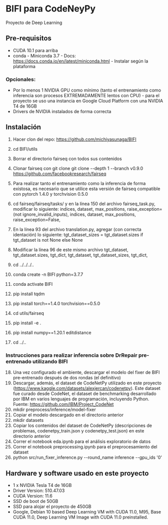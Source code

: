 # BIFI para CodeNeyPy
Proyecto de Deep Learning

## Pre-requisitos
- CUDA 10.1 para arriba
- conda - Miniconda 3.7 - Docs: https://docs.conda.io/en/latest/miniconda.html - Instalar según la plataforma
### Opcionales:
- Por lo menos 1 NVIDIA GPU como mínimo (tanto el entrenamiento como inferencia son procesos EXTREMADAMENTE lentos con CPU) - para el proyecto se uso una instancia en Google Cloud Platform con una NVIDIA T4 de 16GB
- Drivers de NVIDIA instalados de forma correcta

## Instalación
1. Hacer clon del repo: https://github.com/michiyasunaga/BIFI
2. cd BIFI/utils
3. Borrar el directorio fairseq con todos sus contenidos
4. Clonar fairseq con git clone git clone --depth 1 --branch v0.9.0 https://github.com/facebookresearch/fairseq
5. Para realizar tanto el entrenamiento como la inferencia de forma existosa, es necesario que se utilice esta versión de fairseq compatible con pytorch 1.4.0 y torchvision 0.5.0
6. cd fairseq/fairseq/tasks/ y en la línea 150 del archivo fairseq_task.py, modificar lo siguiente:
                indices, dataset, max_positions, raise_exception=(not ignore_invalid_inputs),
                indices, dataset, max_positions, raise_exception=False,
7. En la línea 93 del archivo translation.py, agregar (con correcta identación) lo siguiente:
tgt_dataset_sizes = tgt_dataset.sizes if tgt_dataset is not None else None
8. Modificar la línea 96 de este mismo archivo
        tgt_dataset, tgt_dataset.sizes, tgt_dict,
        tgt_dataset, tgt_dataset_sizes, tgt_dict,

9. cd ../../../..
10. conda create -n BIFI python=3.7.7
11. conda activate BIFI
12. pip install tqdm
13. pip install torch==1.4.0 torchvision==0.5.0
14. cd utils/fairseq
15. pip install -e .
16. pip install numpy==1.20.1 editdistance
17. cd ../..

### Instrucciones para realizar inferencia sobre DrRepair pre-entrenado utilizando BIFI
18. Una vez configurado el ambiente, descargar el modelo del fixer de BIFI pre-entrenado después de dos rondas (el definitivo)
19. Descargar, además, el dataset de CodeNetPy utilizado en este proyecto (https://www.kaggle.com/datasets/alexjercan/codenetpy). Este dataset fue curado desde CodeNet, el dataset de benchmarking desarrollado por IBM en varios lenguajes de programación, incluyendo Python. Fuente: https://github.com/IBM/Project_CodeNet
20. mkdir preprocess/inference/model-fixer
21. Copiar el modelo descargado en el directorio anterior
22. mkdir datasets
23. Copiar los contenidos del dataset de CodeNetPy (descripciones de problemas, codenetpy_train.json y codenetpy_test.json) en este directorio anterior
24. Correr el notebook eda.ipynb para el análisis exploratorio de datos
25. Correr el notebook preprocessing.ipynb para el preprocesamiento del dataset
26. python src/run_fixer_inference.py --round_name inference --gpu_ids '0'

## Hardware y software usado en este proyecto
- 1 x NVIDIA Tesla T4 de 16GB
- Driver Version: 510.47.03
- CUDA Version: 11.6
- SSD de boot de 50GB
- SSD para alojar el proyecto de 450GB
- Google, Debian 10 based Deep Learning VM with CUDA 11.0, M95, Base CUDA 11.0, Deep Learning VM Image with CUDA 11.0 preinstalled.